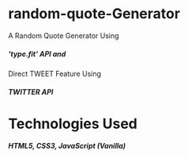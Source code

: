 # random-quote-Generator
 A Random Quote Generator Using
 ##### 'type.fit' API and
Direct TWEET Feature Using
##### TWITTER API

# Technologies Used
##### HTML5, CSS3, JavaScript (Vanilla)
